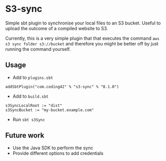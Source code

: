 # S3-sync

Simple sbt plugin to synchronise your local files to an S3 bucket. 
Useful to upload the outcome of a compiled website to S3.

Currently, this is a very simple plugin that that executes the command `aws s3 sync folder s3://bucket` 
and therefore you might be better off by just running the command yourself.

## Usage

- Add to `plugins.sbt`

```
addSbtPlugin("com.coding42" % "s3-sync" % "0.1.0")
```

- Add to `build.sbt`

```
s3SyncLocalRoot := "dist"
s3SyncBucket := "my-bucket.example.com"
```

- Run `sbt s3Sync`

## Future work

- Use the Java SDK to perform the sync
- Provide different options to add credentials
 